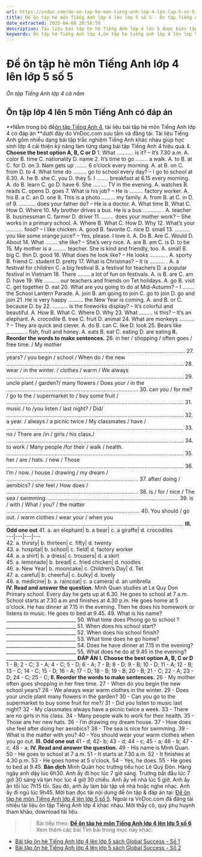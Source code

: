 ```yaml
---
url: https://vndoc.com/de-on-tap-he-mon-tieng-anh-lop-4-len-lop-5-so-5-174580
title: Đề ôn tập hè môn Tiếng Anh lớp 4 lên lớp 5 số 5 - Ôn tập Tiếng Anh lớp 4 cả năm - VnDoc.com
date_extracted: 2025-04-08 20:56:58
description: Tài liệu bài tập ôn hè Tiếng Anh lớp 4 lên 5 được biên tập bám sát chương trình học Tiếng Anh 4 giúp các em học sinh ôn tập lại Từ vựng - Ngữ pháp Tiếng Anh trọng tâm lớp 4 hiệu quả.
keywords: Ôn tập hè Tiếng Anh lớp 4,ôn tập hè tiếng anh lớp 4 lên lớp 5,bài tập ôn hè tiếng anh lớp 4 lên 5,đề ôn tập hè tiếng anh lớp 4,bài tập ôn hè tiếng anh lớp 4,ôn tập hè toán tiếng việt tiếng anh lớp 4,đề cương ôn tập hè tiếng anh lớp 4,ôn tập tiếng anh lớp 4 cả năm,bài tập hè lớp 4 lên 5,bài tập ôn hè lớp 4 lên 5 2019,bài tập ôn luyện hè lớp 4 lên 5
---
```


# Đề ôn tập hè môn Tiếng Anh lớp 4 lên lớp 5 số 5
 _Ôn tập Tiếng Anh lớp 4 cả năm_
##  Ôn tập lớp 4 lên 5 môn Tiếng Anh có đáp án
**Nằm trong bộ đề[ôn tập Tiếng Anh 4](<https://vndoc.com/tieng-anh-lop4>), tài liệu bài tập hè môn Tiếng Anh lớp 4 có đáp án **dưới đây do VnDoc.com sưu tầm và đăng tải. Tài liệu Tiếng Anh gồm nhiều dạng bài tập trắc nghiệm Tiếng Anh khác nhau giúp học sinh lớp 4 cải thiện kỹ năng làm từng dạng bài tập Tiếng Anh 4 hiệu quả.
**I. Choose the best option A, B, C or D**
1\. What ........... is it? – It’s 7.30 a.m.
A. color
B. time
C. nationality
D. name
2\. It’s time to go ........ a walk.
A. to
B. at
C. for
D. on
3\. Nam gets up ........ 6 o’clock every morning.
A. at
B. on
C. from
D. to
4\. What time do ......... go to school every day? – I go to school at 6.30.
A. he
B. she
C. you
D. they
5\. I ........ breakfast at 6.15 every morning.
A. do
B. learn
C. go
D. have
6\. She ......... TV in the evening.
A. watches
B. reads
C. opens
D. goes
7\. What is his job? – He is ......... factory worker.
A. his
B. a
C. an
D. one
8\. This is a photo ......... my family.
A. from
B. at
C. in
D. of
9\. ........... does your father do? – He is a doctor.
A. What time
B. What
C. How
D. Where
10\. My brother drives a bus. He is a bus ............ .
A. teacher
B. businessman
C. farmer
D. driver
11\. ........ does your mother work? – She works in a primary school.
A. Where
B. What
C. How
D. Why
12\. What’s your ........... food? – I like chicken.
A. good
B. favorite
C. nice
D. small
13\. .......... you like some orange juice? – Yes, please. I love it.
A. Do
B. Are
C. Would
D. About
14\. What ........ she like? – She’s very nice.
A. are
B. am
C. is
D. to be
15\. My mother is a ......... teacher. She is kind and friendly, too.
A. small
B. big
C. thin
D. good
16\. What does he look like? – He looks .......... .
A. sporty
B. friend
C. student
D. pretty
17\. What is Christmas? – It is .......... .
A. a festival for children
C. a big festival
B. a festival for teachers
D. a popular festival in Vietnam
18\. There ........ a lot of fun on festivals.
A. is
B. are
C. am
D. have
19\. We .......... our teachers and friends on Tet holidays.
A. go
B. visit
C. get together
D. eat
20\. What are you going to do at Mid-Autumn? – I ........ the School Lantern Parade.
A. join
B. am going to join
C. go to join
D. go and join
21\. He is very happy .......... the New Year is coming.
A. and
B. or
C. because
D. by
22\. .......... is the fireworks display? – It’s colorful and beautiful.
A. How
B. What
C. Where
D. Why
23\. What ......... is this? – It’s an elephant.
A. crocodile
B. tree
C. fruit
D. animal
24\. What are monkeys .......... ? – They are quick and clever.
A. do
B. can
C. like
D. look
25\. Bears like .............. fish, fruit and honey.
A. eats
B. eat
C. eating
D. are eating
**II. Reorder the words to make sentences.**
26\. in her / shopping / often goes / free time. / My mother
......................................................................................................................
27\. years? / you begin / school / When do / the new
.....................................................................................................................
28\. wear / in the winter. / clothes / warm / We always
.....................................................................................................................
29\. uncle plant / garden?/ many flowers / Does your / in the
.......................................................................................
30\. can you / for me? / go to the / supermarket to / buy some fruit /
.....................................................................................................................
31\. music / to /you listen / last night? / Did/
.....................................................................................................................
32\. a year. / always / a picnic twice / My classmates / have /
.....................................................................................................................
33\. no / There are /in / girls / his class./
.....................................................................................................................
34\. to work / Many people /for their / walk / health.
.....................................................................................................................
35\. her / are / hats. / new / Those
.....................................................................................................................
36\. I’m / now. / house / drawing / my dream /
....................................................................................…
37\. after/ doing / aerobics? / she feel / How does /
.......................................................................................
38\. is / for / nice / The sea / swimming.
......................................................................................
39\. is / with / What / you? / the matter
........................................................................................
40\. You should / go out. / warm clothes / wear your / when you
.....................................................................................................................
**III. Odd one out**
41\. a. an elephant| b. a bear| c. a giraffe| d. crocodiles  
---|---|---|---  
42\. a. thirsty| b. thirteen| c. fifty| d. twenty  
43\. a. hospital| b. school| c. field| d. factory worker  
44\. a. a shirt| b. a dress| c. trousers| d. a skirt  
45\. a. lemonade| b. bread| c. fried chicken| d. noodles  
46\. a. New Year| b. mooncake| c. Children’s Day| d. Tet  
47\. a. careful| b. cheerful| c. bulky| d. lovely  
48\. a. medicine| b. a. raincoat| c. a camera| d. an umbrella  
**IV. Read and answer the question.**
Minh Quan studies at Le Quy Don Primary school. Every day he gets up at 6.30. He goes to school at 7 a.m. School starts at 7.30 a.m and finishes at 4.30 p.m. He goes home at 5 o'clock. He has dinner at 7.15 in the evening. Then he does his homework or listens to music. He goes to bed at 9.45.
49\. What is his name?
\_\_\_\_\_\_\_\_\_\_\_\_\_\_\_\_\_\_\_\_\_\_\_\_\_\_\_\_\_
50\. What time does Phong go to school ?
\_\_\_\_\_\_\_\_\_\_\_\_\_\_\_\_\_\_\_\_\_\_\_\_\_\_\_\_\_
51\. When does his school start?
\_\_\_\_\_\_\_\_\_\_\_\_\_\_\_\_\_\_\_\_\_\_\_\_\_\_\_\_\_
52\. When does his school finish?
\_\_\_\_\_\_\_\_\_\_\_\_\_\_\_\_\_\_\_\_\_\_\_\_\_\_\_\_\_
53\. What time does he go home?
\_\_\_\_\_\_\_\_\_\_\_\_\_\_\_\_\_\_\_\_\_\_\_\_\_\_\_\_\_
54\. Does he have dinner at 7.15 in the evening?
\_\_\_\_\_\_\_\_\_\_\_\_\_\_\_\_\_\_\_\_\_\_\_\_\_\_\_\_\_
55\. What does he do at 9.45 in the evening?
\_\_\_\_\_\_\_\_\_\_\_\_\_\_\_\_\_\_\_\_\_\_\_\_\_\_\_\_\_
**ĐÁP ÁN**
**I. Choose the best option A, B, C or D**
1 - B; 2 - C; 3 - A; 4 - C; 5 - D;
6 - A; 7 - B; 8 - D; 9 - B; 10 - D;
11 - A; 12 - B; 13 - C; 14 - C; 15 - D;
16 - A; 17 - D; 18 - B; 19 - B; 20 - B;
21 - C; 22 - A; 23 - D; 24 - C; 25 - C;
**II. Reorder the words to make sentences.**
26 - My mother often goes shopping in her free time.
27 - When do you begin the new school years?
28 - We always wear warm clothes in the winter.
29 - Does your uncle plant many flowers in the garden?
30 - Can you go to the supermarket to buy some fruit for me?/
31 - Did you listen to music last night?
32 - My classmates always have a picnic twice a week.
33 - There are no girls in his class.
34 - Many people walk to work for their health.
35 - Those are her new hats.
36 - I’m drawing my dream house.
37 - How does she feel after doing her aerobics?
38 - The sea is nice for swimming.
39 - What is the matter with you?
40 - You should wear your warm clothes when you go out.
**III. Odd one out**
41 - d; 42- b; 43 - d; 44 - c;
45 - a; 46 - b; 47 - c; 48 - a;
**IV. Read and answer the question.**
49 - His name is Minh Quan.
50 - He goes to school at 7 a.m.
51 - It starts at 7.30 a.m.
52 - It finishes at 4.30 p.m.
53 - He goes home at 5 o'clock.
54 - Yes, he does.
55 - He goes to bed at 9.45.
**Bản dịch**
Minh Quân học trường tiểu học Lê Quý Đôn. Hàng ngày anh dậy lúc 6h30. Anh ấy đi học lúc 7 giờ sáng. Trường bắt đầu lúc 7 giờ 30 sáng và tan học lúc 4 giờ 30 chiều. Anh ấy về nhà lúc 5 giờ. Anh ấy ăn tối lúc 7h15 tối. Sau đó, anh ấy làm bài tập về nhà hoặc nghe nhạc. Anh ấy đi ngủ lúc 9h45.
Mời bạn đọc tải nội dung đề ôn tập & đáp án tại: [Đề ôn tập hè môn Tiếng Anh lớp 4 lên lớp 5 số 5](<https://vndoc.com/de-on-tap-he-mon-tieng-anh-lop-4-len-lop-5-so-5-174580>). Ngoài ra VnDoc.com đã đăng tải nhiều tài liệu ôn tập Tiếng Anh lớp 4 khác nhau. Mời thầy cô, quý phụ huynh tham khảo, download tài liệu.
>> Bài tiếp theo: **[Đề ôn tập hè môn Tiếng Anh lớp 4 lên lớp 5 số 6](<https://vndoc.com/de-on-tap-he-mon-tieng-anh-lop-4-len-lop-5-so-6-174586>)**
Xem thêm các bài Tìm bài trong mục này khác:
  * [Bài tập ôn hè Tiếng Anh lớp 4 lên lớp 5 sách Global Success - Số 1](</bai-tap-on-he-tieng-anh-lop-4-len-lop-5-sach-global-success-319012>)
  * [Bài tập ôn hè Tiếng Anh lớp 4 lên lớp 5 sách Global Success - Số 2](</bai-tap-on-he-tieng-anh-lop-4-len-lop-5-sach-global-success-so-2-320470>)


